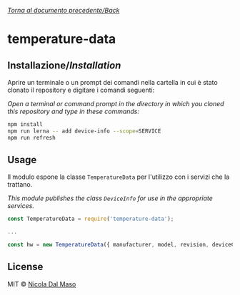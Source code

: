 [_Torna al documento precedente/Back_](https://github.com/niktekusho/IoTDashboard/)

# temperature-data

## Installazione/_Installation_

Aprire un terminale o un prompt dei comandi nella cartella in cui è stato clonato il repository e digitare i comandi seguenti:

_Open a terminal or command prompt in the directory in which you cloned this repository and type in these commands:_

```sh
npm install
npm run lerna -- add device-info --scope=SERVICE
npm run refresh
```

## Usage

Il modulo espone la classe `TemperatureData` per l'utilizzo con i servizi che la trattano.

_This module publishes the class `DeviceInfo` for use in the appropriate services._

```js
const TemperatureData = require('temperature-data');

...

const hw = new TemperatureData({ manufacturer, model, revision, deviceClass, deviceId });
```



## License

MIT ©  [Nicola Dal Maso](https://github.com/niktekusho)
